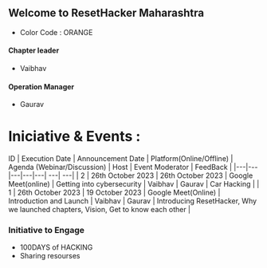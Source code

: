 ## Welcome to ResetHacker Maharashtra
- Color Code : ORANGE

#### Chapter leader 
- Vaibhav

#### Operation Manager
- Gaurav

# Iniciative & Events :
ID | Execution Date | Announcement Date | Platform(Online/Offline) | Agenda (Webinar/Discussion) | Host | Event Moderator | FeedBack |
|---|---|---|---|---| ---| ---|
| 2 | 26th October 2023 | 26th October 2023 | Google Meet(online) | Getting into cybersecurity |  Vaibhav | Gaurav | Car Hacking | 
| 1 | 26th October 2023 | 19 October 2023 | Google Meet(Online) | Introduction and Launch |  Vaibhav | Gaurav | Introducing ResetHacker, Why we launched chapters, Vision, Get to know each other | 

### Initiative to Engage

- 100DAYS of HACKING
- Sharing resourses








